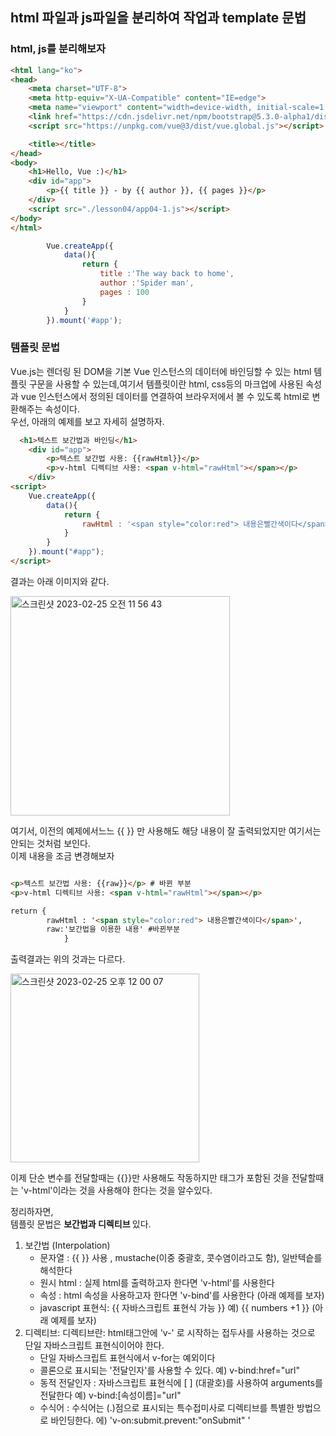 ## html 파일과 js파일을 분리하여 작업과 template 문법

### html, js를 분리해보자
```html
<html lang="ko">
<head>
    <meta charset="UTF-8">
    <meta http-equiv="X-UA-Compatible" content="IE=edge">
    <meta name="viewport" content="width=device-width, initial-scale=1.0">
    <link href="https://cdn.jsdelivr.net/npm/bootstrap@5.3.0-alpha1/dist/css/bootstrap.min.css" rel="stylesheet" integrity="sha384-GLhlTQ8iRABdZLl6O3oVMWSktQOp6b7In1Zl3/Jr59b6EGGoI1aFkw7cmDA6j6gD" crossorigin="anonymous">
    <script src="https://unpkg.com/vue@3/dist/vue.global.js"></script>

    <title></title>
</head>
<body>
    <h1>Hello, Vue :)</h1>
    <div id="app">
        <p>{{ title }} - by {{ author }}, {{ pages }}</p>
    </div>
    <script src="./lesson04/app04-1.js"></script>
</body>
</html>

```

```javascript
        Vue.createApp({
            data(){
                return {
                    title :'The way back to home',
                    author :'Spider man',
                    pages : 100
                }
            }
        }).mount('#app');
```
### 템플릿 문법

Vue.js는 렌더링 된 DOM을 기본 Vue 인스턴스의 데이터에 바인딩할 수 있는 html 템플릿 구문을 사용할 수 있는데,여기서 템플릿이란 html, css등의 마크업에 사용된 속성과 vue 인스턴스에서 정의된 데이터를 연결하여 브라우저에서 볼 수 있도록 html로 변환해주는 속성이다.   
우선, 아래의 예제를 보고 자세히 설명하자.  

```html
  <h1>텍스트 보간법과 바인딩</h1>
    <div id="app">
        <p>텍스트 보간법 사용: {{rawHtml}}</p>
        <p>v-html 디렉티브 사용: <span v-html="rawHtml"></span></p>
    </div>
<script>
    Vue.createApp({
        data(){
            return {
                rawHtml : '<span style="color:red"> 내용은빨간색이다</span>',
            }
        }
    }).mount("#app");
</script>
```
결과는 아래 이미지와 같다.   

<img width="351" alt="스크린샷 2023-02-25 오전 11 56 43" src="https://user-images.githubusercontent.com/48478079/221332691-4d0a066d-9833-44c5-abc2-4828bf26d24d.png">

여기서, 이전의 예제에서느느 {{ }} 만 사용해도 해당 내용이 잘 출력되었지만 여기서는 안되는 것처럼 보인다.  
이제 내용을 조금 변경해보자 
```html

<p>텍스트 보간법 사용: {{raw}}</p> # 바뀐 부분 
<p>v-html 디렉티브 사용: <span v-html="rawHtml"></span></p>

return {
        rawHtml : '<span style="color:red"> 내용은빨간색이다</span>',
        raw:'보간법을 이용한 내용' #바뀐부분
            }

```
출력결과는 위의 것과는 다르다.  

<img width="302" alt="스크린샷 2023-02-25 오후 12 00 07" src="https://user-images.githubusercontent.com/48478079/221332839-eef09844-5eef-409f-a74c-833e73aec4c7.png">

이제 단순 변수를 전달할때는 {{}}만 사용해도 작동하지만 태그가 포함된 것을 전달할때는 'v-html'이라는 것을 사용해야 한다는 것을 알수있다.  

정리하자면,  
템플릿 문법은 <b> 보간법과 디렉티브 </b> 있다. 
1) 보간법 (Interpolation) 
    - 문자열 : {{   }} 사용 , mustache(이중 중괄호, 콧수염이라고도 함), 일반텍슽를 해석한다
    - 원시 html : 실제 html를 출력하고자 한다면 'v-html'를 사용한다
    - 속성 : html 속성을 사용하고자 한다면 'v-bind'를 사용한다 (아래 예제를 보자)
    - javascript 표현식: {{ 자바스크립트 표현식 가능 }} 예) {{ numbers +1 }} (아래 예제를 보자)
2) 디렉티브: 디렉티브란: html태그안에 'v-' 로 시작하는 접두사를 사용하는 것으로 단일 자바스크립트 표현식이어야 한다. 
    - 단일 자바스크립트 표현식에서 v-for는 예외이다
    - 콜론으로 표시되는 '전달인자'를 사용할 수 있다. 예) v-bind:href="url"
    - 동적 전달인자 : 자바스크립트 표현식에 [ ] (대괄호)를 사용하여 arguments를 전달한다 예) v-bind:[속성이름]="url" 
    - 수식어 : 수식어는 (.)점으로 표시되는 특수접미사로 디렉티브를 특별한 방법으로 바인딩한다. 에) 'v-on:submit.prevent:"onSubmit" '







